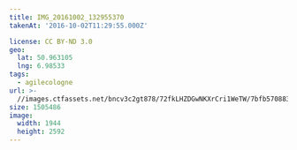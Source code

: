 ```yaml
---
title: IMG_20161002_132955370
takenAt: '2016-10-02T11:29:55.000Z'

license: CC BY-ND 3.0
geo:
  lat: 50.963105
  lng: 6.98533
tags:
  - agilecologne
url: >-
  //images.ctfassets.net/bncv3c2gt878/72fkLHZDGwNKXrCri1WeTW/7bfb5708831f79147465f45b77c33838/img_20161002_132955370_30109091585_o
size: 1505486
image:
  width: 1944
  height: 2592
---
```

